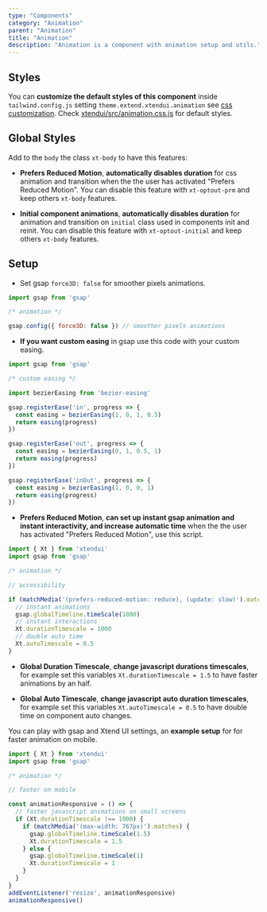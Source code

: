 ```yaml
---
type: "Components"
category: "Animation"
parent: "Animation"
title: "Animation"
description: "Animation is a component with animation setup and utils."
---
```


## Styles

You can **customize the default styles of this component** inside `tailwind.config.js` setting `theme.extend.xtendui.animation` see [css customization](/components/global/preset#customization). Check [xtendui/src/animation.css.js](https://github.com/xtendui/xtendui/blob/beta/src/animation.css.js) for default styles.

## Global Styles

Add to the `body` the class `xt-body` to have this features:

* **Prefers Reduced Motion**, **automatically disables duration** for css animation and transition when the the user has activated "Prefers Reduced Motion". You can disable this feature with `xt-optout-prm` and keep others `xt-body` features.

* **Initial component animations**, **automatically disables duration** for animation and transition on `initial` class used in components init and reinit. You can disable this feature with `xt-optout-initial` and keep others `xt-body` features.

## Setup

* Set gsap `force3D: false` for smoother pixels animations.

```js
import gsap from 'gsap'

/* animation */

gsap.config({ force3D: false }) // smoother pixels animations
```

* **If you want custom easing** in gsap use this code with your custom easing.

```js
import gsap from 'gsap'

/* custom easing */

import bezierEasing from 'bezier-easing'

gsap.registerEase('in', progress => {
  const easing = bezierEasing(1, 0, 1, 0.5)
  return easing(progress)
})

gsap.registerEase('out', progress => {
  const easing = bezierEasing(0, 1, 0.5, 1)
  return easing(progress)
})

gsap.registerEase('inOut', progress => {
  const easing = bezierEasing(1, 0, 0, 1)
  return easing(progress)
})
```

* **Prefers Reduced Motion**, **can set up instant gsap animation and instant interactivity, and increase automatic time** when the the user has activated "Prefers Reduced Motion", use this script.

```js
import { Xt } from 'xtendui'
import gsap from 'gsap'

/* animation */

// accessibility

if (matchMedia('(prefers-reduced-motion: reduce), (update: slow)').matches) {
  // instant animations
  gsap.globalTimeline.timeScale(1000)
  // instant interactions
  Xt.durationTimescale = 1000
  // double auto time
  Xt.autoTimescale = 0.5
}
```

* **Global Duration Timescale**, **change javascript durations timescales**, for example set this variables `Xt.durationTimescale = 1.5` to have faster animations by an half.

* **Global Auto Timescale**, **change javascript auto duration timescales**, for example set this variables `Xt.autoTimescale = 0.5` to have double time on component auto changes.

You can play with gsap and Xtend UI settings, an **example setup** for for faster animation on mobile.

```js
import { Xt } from 'xtendui'
import gsap from 'gsap'

/* animation */

// faster on mobile

const animationResponsive = () => {
  // faster javascript animations on small screens
  if (Xt.durationTimescale !== 1000) {
    if (matchMedia('(max-width: 767px)').matches) {
      gsap.globalTimeline.timeScale(1.5)
      Xt.durationTimescale = 1.5
    } else {
      gsap.globalTimeline.timeScale(1)
      Xt.durationTimescale = 1
    }
  }
}
addEventListener('resize', animationResponsive)
animationResponsive()
```
